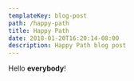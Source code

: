 ```yaml
---
templateKey: blog-post
path: /happy-path
title: Happy Path
date: 2018-01-20T16:20:14-08:00
description: Happy Path blog post
---
```

Hello **everybody**!
